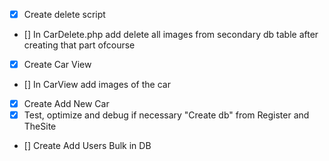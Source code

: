 - [X] Create delete script
- [] In CarDelete.php add delete all images from secondary db table after creating that part ofcourse
- [X] Create Car View
- [] In CarView add images of the car
- [X] Create Add New Car
- [X] Test, optimize and debug if necessary "Create db" from Register and TheSite
- [] Create Add Users Bulk in DB